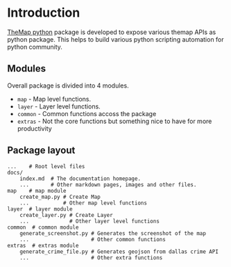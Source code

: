 # Introduction

[TheMap python](https://github.com/themap/themap) package is developed to expose various themap APIs as python package. This helps to build various python scripting automation for python community.

## Modules

Overall package is divided into 4 modules.

* `map` - Map level functions.
* `layer` - Layer level functions.
* `common` - Common functions accoss the package
* `extras` - Not the core functions but something nice to have for more productivity

## Package layout

    ...    # Root level files
    docs/
        index.md  # The documentation homepage.
        ...       # Other markdown pages, images and other files.
    map    # map module
        create_map.py # Create Map
        ...           # Other map level functions
    layer  # layer module
        create_layer.py # Create Layer
        ...             # Other layer level functions
    common  # common module
        generate_screenshot.py # Generates the screenshot of the map
        ...                    # Other common functions
    extras  # extras module
        generate_crime_file.py # Generates geojson from dallas crime API
        ...                    # Other extra functions
